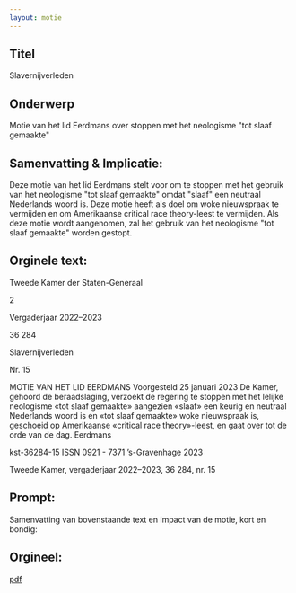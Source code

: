 ```yaml
---
layout: motie
---
```

## Titel
Slavernijverleden
## Onderwerp
Motie van het lid Eerdmans over stoppen met het neologisme "tot slaaf gemaakte" 
## Samenvatting & Implicatie:

Deze motie van het lid Eerdmans stelt voor om te stoppen met het gebruik van het neologisme "tot slaaf gemaakte" omdat "slaaf" een neutraal Nederlands woord is. Deze motie heeft als doel om woke nieuwspraak te vermijden en om Amerikaanse critical race theory-leest te vermijden. Als deze motie wordt aangenomen, zal het gebruik van het neologisme "tot slaaf gemaakte" worden gestopt.
## Orginele text:


Tweede Kamer der Staten-Generaal

2

Vergaderjaar 2022–2023

36 284

Slavernijverleden

Nr. 15

MOTIE VAN HET LID EERDMANS
Voorgesteld 25 januari 2023
De Kamer,
gehoord de beraadslaging,
verzoekt de regering te stoppen met het lelijke neologisme «tot slaaf
gemaakte» aangezien «slaaf» een keurig en neutraal Nederlands woord is
en «tot slaaf gemaakte» woke nieuwspraak is, geschoeid op Amerikaanse
«critical race theory»-leest,
en gaat over tot de orde van de dag.
Eerdmans

kst-36284-15
ISSN 0921 - 7371
’s-Gravenhage 2023

Tweede Kamer, vergaderjaar 2022–2023, 36 284, nr. 15


## Prompt:
Samenvatting van bovenstaande text en impact van de motie, kort en bondig:

## Orgineel:
[pdf](https://gegevensmagazijn.tweedekamer.nl/OData/v4/2.0/Document(aaa05136-06e8-4e2b-a641-fc1780704db4)/resource)
